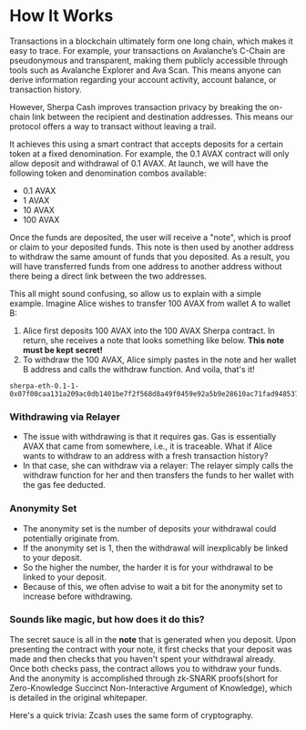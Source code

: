 # How It Works

Transactions in a blockchain ultimately form one long chain, which makes it easy to trace. For example, your transactions on Avalanche’s C-Chain are pseudonymous and transparent, making them publicly accessible through tools such as Avalanche Explorer and Ava Scan. This means anyone can derive information regarding your account activity, account balance, or transaction history.

However, Sherpa Cash improves transaction privacy by breaking the on-chain link between the recipient and destination addresses. This means our protocol offers a way to transact without leaving a trail.

It achieves this using a smart contract that accepts deposits for a certain token at a fixed denomination. For example, the 0.1 AVAX contract will only allow deposit and withdrawal of 0.1 AVAX. At launch, we will have the following token and denomination combos available:

* 0.1 AVAX
* 1 AVAX
* 10 AVAX
* 100 AVAX

Once the funds are deposited, the user will receive a "note", which is proof or claim to your deposited funds. This note is then used by another address to withdraw the same amount of funds that you deposited. As a result, you will have transferred funds from one address to another address without there being a direct link between the two addresses. 

This all might sound confusing, so allow us to explain with a simple example. Imagine Alice wishes to transfer 100 AVAX from wallet A to wallet B:

1. Alice first deposits 100 AVAX into the 100 AVAX Sherpa contract. In return, she receives a note that looks something like below. **This note must be kept secret!** 
2. To withdraw the 100 AVAX, Alice simply pastes in the note and her wallet B address and calls the withdraw function. And voila, that's it!

```text
sherpa-eth-0.1-1-0x07f00caa131a209ac0db1401be7f2f568d8a49f0459e92a5b9e28610ac71fad948537e978ece8a62091b9305a8df2817113f7e8010c5ec5510149c5bfb25
```

### **Withdrawing via Relayer**

* The issue with withdrawing is that it requires gas. Gas is essentially AVAX that came from somewhere, i.e., it is traceable. What if Alice wants to withdraw to an address with a fresh transaction history?
* In that case, she can withdraw via a relayer: The relayer simply calls the withdraw function for her and then transfers the funds to her wallet with the gas fee deducted.

### **Anonymity Set**

* The anonymity set is the number of deposits your withdrawal could potentially originate from. 
* If the anonymity set is 1, then the withdrawal will inexplicably be linked to your deposit. 
* So the higher the number, the harder it is for your withdrawal to be linked to your deposit.
* Because of this, we often advise to wait a bit for the anonymity set to increase before withdrawing.

### Sounds like magic, but how does it do this?

The secret sauce is all in the **note** that is generated when you deposit. Upon presenting the contract with your note, it first checks that your deposit was made and then checks that you haven't spent your withdrawal already. Once both checks pass, the contract allows you to withdraw your funds. And the anonymity is accomplished through zk-SNARK proofs\(short for Zero-Knowledge Succinct Non-Interactive Argument of Knowledge\), which is detailed in the original whitepaper.

Here's a quick trivia: Zcash uses the same form of cryptography. 



